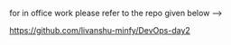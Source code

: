 for in office work please refer to the repo given below -->

https://github.com/livanshu-minfy/DevOps-day2
